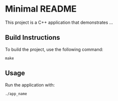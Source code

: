 # Minimal README

This project is a C++ application that demonstrates ...

## Build Instructions

To build the project, use the following command:

```
make
```

## Usage

Run the application with:

```
./app_name
```
